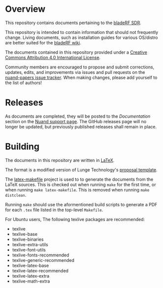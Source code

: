    Overview
===============

This repository contains documents pertaining to the
[bladeRF SDR](https://www.nuand.com). 

This repository is intended to contain information that should not
frequently change.  Living documents, such as installation guides for various
OS/distro are better suited for the 
[bladeRF wiki](https://www.github.com/nuand/bladeRF/wiki).

The documents contained in this repository provided 
under a [Creative Commons Attribution 4.0 International License](https://creativecommons.org/licenses/by/4.0/legalcode).

Community members are encouraged to propose and submit corrections,
updates, edits, and improvements via issues and pull requests on the
[nuand-papers issue tracker](https://www.github.com/nuand/nuand-papers/issues).
When making changes, please add yourself to the list of authors!

   Releases
===============

As documents are completed, they will be posted to the *Documentation* section on the [Nuand support page](https://nuand.com/support.php).
The GitHub releases page will no longer be updated, but previously published releases shall remain in place.

   Building 
===============

The documents in this repository are written in [LaTeX](http://www.latex-project.org/). 

The format is a modified version of Lunge Technology's [proposal template](https://github.com/lungetech/proposal-template).

The [latex-makefile](https://github.com/shiblon/latex-makefile) project is used to
to generate the documents from the LaTeX sources. This is checked out when running
`make` for the first time, or when running `make latex-makefile`.  This is removed
when running `make distclean`.

Running `make` should use the aformentioned build scripts to generate a PDF for
each `.tex` file listed in the top-level `Makefile`.

For Ubuntu users, The following texlive packages are recommended:
 - texlive
 - texlive-base
 - texlive-binaries
 - texlive-extra-utils
 - texlive-font-utils
 - texlive-fonts-recommended
 - texlive-generic-recommended
 - texlive-latex-base
 - texlive-latex-recommended
 - texlive-latex-extra
 - texlive-math-extra

